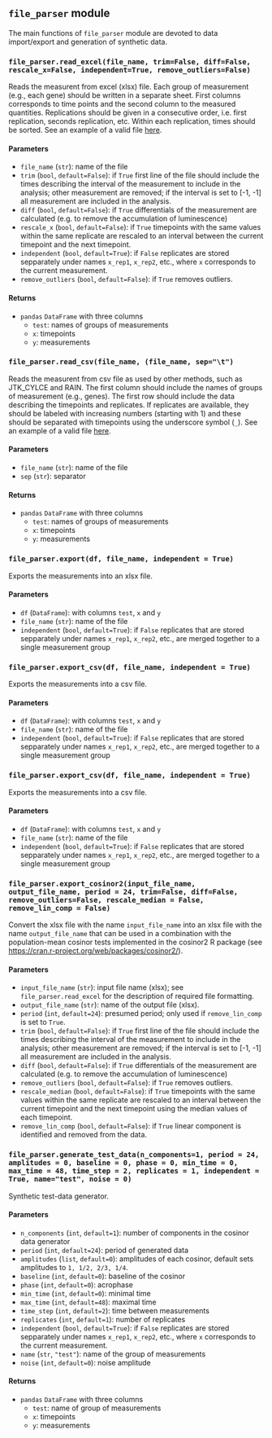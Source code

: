 ## ```file_parser``` module
The main functions of ```file_parser``` module are devoted to data import/export and generation of synthetic data.

### ```file_parser.read_excel(file_name, trim=False, diff=False, rescale_x=False, independent=True, remove_outliers=False)```
Reads the measurent from excel (xlsx) file. Each group of measurement (e.g., each gene) should be written in a separate sheet. First columns corresponds to time points and the second column to the measured quantities. Replications should be given in a consecutive order, i.e. first replication, seconds replication, etc. Within each replication, times should be sorted. See an example of a valid file [here](https://github.com/mmoskon/CosinorPy/blob/master/test_data/dependent_data.xlsx).

#### Parameters
* ```file_name``` (```str```): name of the file
* ```trim``` (```bool```, ```default=False```): if ```True``` first line of the file should include the times describing the interval of the measurement to include in the analysis; other measurement are removed; if the interval is set to [-1, -1] all measurement are included in the analysis.
* ```diff``` (```bool```, ```default=False```): if ```True``` differentials of the measurement are calculated (e.g. to remove the accumulation of luminescence)
* ```rescale_x``` (```bool```, ```default=False```): if ```True``` timepoints with the same values within the same replicate are rescaled to an interval between the current timepoint and the next timepoint.
* ```independent``` (```bool```, ```default=True```): if ```False``` replicates are stored sepparately under names ```x_rep1```, ```x_rep2```, etc., where ```x``` corresponds to the current measurement.
* ```remove_outliers``` (```bool```, ```default=False```): if ```True``` removes outliers.

#### Returns
* ```pandas``` ```DataFrame``` with three columns
  * ```test```: names of groups of measurements 
  * ```x```: timepoints
  * ```y```: measurements

### ```file_parser.read_csv(file_name, (file_name, sep="\t")```
Reads the measurent from csv file as used by other methods, such as JTK_CYLCE and RAIN. The first column should include the names of groups of measurement (e.g., genes). The first row should include the data describing the timepoints and replicates. If replicates are available, they should be labeled with increasing numbers (starting with 1) and these should be separated with timepoints using the underscore symbol (```_```). See an example of a valid file [here](https://github.com/mfcovington/jtk-cycle/raw/develop/Example2_data.txt).

#### Parameters
* ```file_name``` (```str```): name of the file
* ```sep``` (```str```): separator
#### Returns
* ```pandas``` ```DataFrame``` with three columns
  * ```test```: names of groups of measurements 
  * ```x```: timepoints
  * ```y```: measurements

### ```file_parser.export(df, file_name, independent = True)```
Exports the measurements into an xlsx file.
#### Parameters
* ```df``` (```DataFrame```): with columns ```test```, ```x``` and ```y```
* ```file_name``` (```str```): name of the file
* ```independent``` (```bool```, ```default=True```): if ```False``` replicates that are stored sepparately under names ```x_rep1```, ```x_rep2```, etc., are merged together to a single measurement group

### ```file_parser.export_csv(df, file_name, independent = True)```
Exports the measurements into a csv file.
#### Parameters
* ```df``` (```DataFrame```): with columns ```test```, ```x``` and ```y```
* ```file_name``` (```str```): name of the file
* ```independent``` (```bool```, ```default=True```): if ```False``` replicates that are stored sepparately under names ```x_rep1```, ```x_rep2```, etc., are merged together to a single measurement group

### ```file_parser.export_csv(df, file_name, independent = True)```
Exports the measurements into a csv file.
#### Parameters
* ```df``` (```DataFrame```): with columns ```test```, ```x``` and ```y```
* ```file_name``` (```str```): name of the file
* ```independent``` (```bool```, ```default=True```): if ```False``` replicates that are stored sepparately under names ```x_rep1```, ```x_rep2```, etc., are merged together to a single measurement group

### ```file_parser.export_cosinor2(input_file_name, output_file_name, period = 24, trim=False, diff=False, remove_outliers=False, rescale_median = False, remove_lin_comp = False)```
Convert the xlsx file with the name `input_file_name` into an xlsx file with the name `output_file_name` that can be used in a combination with the population-mean cosinor tests implemented in the cosinor2 R package (see https://cran.r-project.org/web/packages/cosinor2/).
#### Parameters
* ```input_file_name``` (```str```): input file name (xlsx); see `file_parser.read_excel` for the description of required file formatting. 
* ```output_file_name``` (```str```): name of the output file (xlsx).
* ```period``` (```int```, ```default=24```): presumed period; only used if `remove_lin_comp` is set to `True`.
* ```trim``` (```bool```, ```default=False```): if ```True``` first line of the file should include the times describing the interval of the measurement to include in the analysis; other measurement are removed; if the interval is set to [-1, -1] all measurement are included in the analysis.
* ```diff``` (```bool```, ```default=False```): if ```True``` differentials of the measurement are calculated (e.g. to remove the accumulation of luminescence)
* ```remove_outliers``` (```bool```, ```default=False```): if ```True``` removes outliers.
* ```rescale_median``` (```bool```, ```default=False```): if ```True``` timepoints with the same values within the same replicate are rescaled to an interval between the current timepoint and the next timepoint using the median values of each timepoint.
* ```remove_lin_comp``` (```bool```, ```default=False```): if ```True``` linear component is identified and removed from the data.



### ```file_parser.generate_test_data(n_components=1, period = 24, amplitudes = 0, baseline = 0, phase = 0, min_time = 0, max_time = 48, time_step = 2, replicates = 1, independent = True, name="test", noise = 0)```
Synthetic test-data generator.
#### Parameters
* ```n_components``` (```int```, ```default=1```): number of components in the cosinor data generator
* ```period``` (```int```, ```default=24```): period of generated data
* ```amplitudes``` (```list```, ```default=0```): amplitudes of each cosinor, default sets amplitudes to ```1, 1/2, 2/3, 1/4```.
* ```baseline``` (```int```, ```default=0```): baseline of the cosinor
* ```phase``` (```int```, ```default=0```): acrophase
* ```min_time``` (```int```, ```default=0```): minimal time
* ```max_time``` (```int```, ```default=48```): maximal time
* ```time_step``` (```int```, ```default=2```): time between measurements
* ```replicates``` (```int```, ```default=1```): number of replicates
* ```independent``` (```bool```, ```default=True```): if ```False``` replicates are stored sepparately under names ```x_rep1```, ```x_rep2```, etc., where ```x``` corresponds to the current measurement.
* ```name``` (```str```, ```"test"```): name of the group of measurements
* ```noise``` (```int```, ```default=0```): noise amplitude
#### Returns
* ```pandas``` ```DataFrame``` with three columns
  * ```test```: name of group of measurements 
  * ```x```: timepoints
  * ```y```: measurements